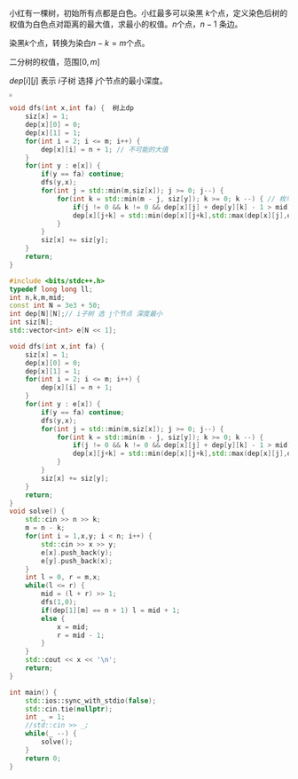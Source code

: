

小红有一棵树，初始所有点都是白色。小红最多可以染黑 $k$个点，定义染色后树的权值为白色点对距离的最大值，求最小的权值。$n$个点，$n-1$ 条边。 

染黑$k$个点，转换为染白$n-k = m$个点。

二分树的权值，范围$[0,m]$ 

$dep[i][j]$  表示 $i$子树 选择 $j$个节点的最小深度。



<img src="https://cdn.luogu.com.cn/upload/image_hosting/zsv97ky8.png" style="zoom:33%;" />



```c++
void dfs(int x,int fa) {  树上dp
	siz[x] = 1;
	dep[x][0] = 0;
	dep[x][1] = 1;
	for(int i = 2; i <= m; i++) {
		dep[x][i] = n + 1; // 不可能的大值
	}
	for(int y : e[x]) {
		if(y == fa) continue;
		dfs(y,x);
		for(int j = std::min(m,siz[x]); j >= 0; j--) {
			for(int k = std::min(m - j, siz[y]); k >= 0; k --) { // 枚举各子树选几个 
				if(j != 0 && k != 0 && dep[x][j] + dep[y][k] - 1 > mid) continue;
				dep[x][j+k] = std::min(dep[x][j+k],std::max(dep[x][j],dep[y][k] + 1));
			}
		}
		siz[x] += siz[y];
	}
	return;
}
```



```c++
#include <bits/stdc++.h>
typedef long long ll;
int n,k,m,mid;
const int N = 3e3 + 50;
int dep[N][N];// i子树 选 j个节点 深度最小
int siz[N];
std::vector<int> e[N << 1];

void dfs(int x,int fa) {
	siz[x] = 1;
	dep[x][0] = 0;
	dep[x][1] = 1;
	for(int i = 2; i <= m; i++) {
		dep[x][i] = n + 1;
	}
	for(int y : e[x]) {
		if(y == fa) continue;
		dfs(y,x);
		for(int j = std::min(m,siz[x]); j >= 0; j--) {
			for(int k = std::min(m - j, siz[y]); k >= 0; k --) {
				if(j != 0 && k != 0 && dep[x][j] + dep[y][k] - 1 > mid) continue;
				dep[x][j+k] = std::min(dep[x][j+k],std::max(dep[x][j],dep[y][k] + 1));
			}
		}
		siz[x] += siz[y];
	}
	return;
}
void solve() {
	std::cin >> n >> k;
	m = n - k;
	for(int i = 1,x,y; i < n; i++) {
		std::cin >> x >> y;
		e[x].push_back(y);
		e[y].push_back(x);
	}
	int l = 0, r = m,x;
	while(l <= r) {
		mid = (l + r) >> 1;
		dfs(1,0);
		if(dep[1][m] == n + 1) l = mid + 1;
		else {
			x = mid;
			r = mid - 1;
		}
	}
	std::cout << x << '\n';
	return;
}

int main() {
	std::ios::sync_with_stdio(false);
	std::cin.tie(nullptr);
	int _ = 1;
	//std::cin >> _;
	while(_ --) {
		solve();
	}
	return 0;
}
```


